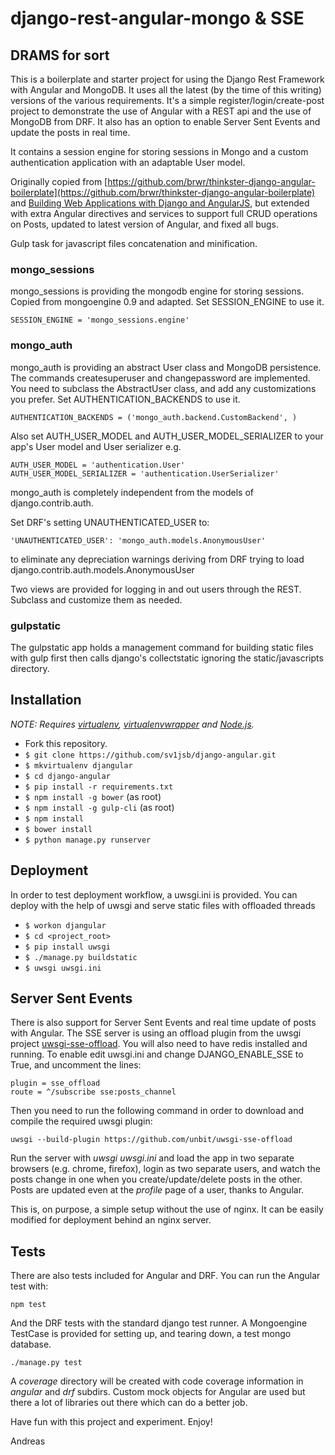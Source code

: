 # django-rest-angular-mongo & SSE

## DRAMS for sort

This is a boilerplate and starter project for using the Django Rest Framework with Angular and MongoDB.
It uses all the latest (by the time of this writing) versions of the various requirements.
It's a simple register/login/create-post project to demonstrate the use of Angular with a REST api and
the use of MongoDB from DRF. It also has an option to enable Server Sent Events and update the posts in real time.

It contains a session engine for storing sessions in Mongo and a custom authentication application with an adaptable User model.

Originally copied from [https://github.com/brwr/thinkster-django-angular-boilerplate](https://github.com/brwr/thinkster-django-angular-boilerplate) and
[Building Web Applications with Django and AngularJS](https://thinkster.io/django-angularjs-tutorial), but extended with extra Angular directives and services
to support full CRUD operations on Posts, updated to latest version of Angular, and fixed all bugs.
 
Gulp task for javascript files concatenation and minification.

### mongo_sessions
mongo_sessions is providing the mongodb engine for storing sessions. Copied from mongoengine 0.9 and adapted.
Set SESSION_ENGINE to use it.

    SESSION_ENGINE = 'mongo_sessions.engine'

### mongo_auth
mongo_auth is providing an abstract User class and MongoDB persistence. The commands createsuperuser and changepassword are implemented.
You need to subclass the AbstractUser class, and add any customizations you prefer.
Set AUTHENTICATION_BACKENDS to use it.

    AUTHENTICATION_BACKENDS = ('mongo_auth.backend.CustomBackend', )

Also set AUTH_USER_MODEL and AUTH_USER_MODEL_SERIALIZER to your app's User model and User serializer
e.g.

    AUTH_USER_MODEL = 'authentication.User'
    AUTH_USER_MODEL_SERIALIZER = 'authentication.UserSerializer'

mongo_auth is completely independent from the models of django.contrib.auth. 

Set DRF's setting UNAUTHENTICATED_USER to:

    'UNAUTHENTICATED_USER': 'mongo_auth.models.AnonymousUser'

to eliminate any depreciation warnings deriving from DRF trying to load django.contrib.auth.models.AnonymousUser

Two views are provided for logging in and out users through the REST. Subclass and customize them as needed.

### gulpstatic 
The gulpstatic app holds a management command for building static files with gulp first
then calls django's collectstatic ignoring the static/javascripts directory.


## Installation

*NOTE: Requires [virtualenv](http://virtualenv.readthedocs.org/en/latest/),
[virtualenvwrapper](http://virtualenvwrapper.readthedocs.org/en/latest/) and
[Node.js](http://nodejs.org/).*

* Fork this repository.
* `$ git clone https://github.com/sv1jsb/django-angular.git`
* `$ mkvirtualenv djangular`
* `$ cd django-angular`
* `$ pip install -r requirements.txt`
* `$ npm install -g bower`  (as root)
* `$ npm install -g gulp-cli`   (as root)
* `$ npm install`
* `$ bower install`
* `$ python manage.py runserver`

## Deployment

In order to test deployment workflow, a uwsgi.ini is provided.
You can deploy with the help of uwsgi and serve static files with offloaded threads

* `$ workon djangular`
* `$ cd <project_root>`
* `$ pip install uwsgi`
* `$ ./manage.py buildstatic`
* `$ uwsgi uwsgi.ini`

## Server Sent Events

There is also support for Server Sent Events and real time update of posts with Angular.
The SSE server is using an offload plugin from the uwsgi project [uwsgi-sse-offload](https://github.com/unbit/uwsgi-sse-offload).
You will also need to have redis installed and running. 
To enable edit uwsgi.ini and change DJANGO_ENABLE_SSE to True, and uncomment the lines:

    plugin = sse_offload
    route = ^/subscribe sse:posts_channel
    
Then you need to run the following command in order to download and compile the required uwsgi plugin:

    uwsgi --build-plugin https://github.com/unbit/uwsgi-sse-offload
    

Run the server with *uwsgi uwsgi.ini* and load the app in two separate browsers (e.g. chrome, firefox), login as two separate users,
and watch the posts change in one when you create/update/delete posts in the other.
Posts are updated even at the *profile* page of a user, thanks to Angular.

This is, on purpose, a simple setup without the use of nginx. It can be easily modified for deployment behind an nginx server.

## Tests

There are also tests included for Angular and DRF.
You can run the Angular test with:

    npm test
    
And the DRF tests with the standard django test runner. A Mongoengine TestCase is provided for
setting up, and tearing down, a test mongo database.

    ./manage.py test


A *coverage* directory will be created with code coverage information in *angular* and *drf* subdirs.
Custom mock objects for Angular are used but there a lot of libraries out there which can do a better job.

Have fun with this project and experiment. Enjoy!

Andreas

